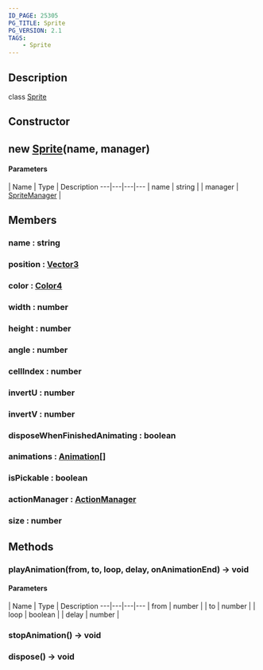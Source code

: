 ```yaml
---
ID_PAGE: 25305
PG_TITLE: Sprite
PG_VERSION: 2.1
TAGS:
    - Sprite
---
```

## Description

class [Sprite](/classes/3.1/Sprite)



## Constructor

## new [Sprite](/classes/3.1/Sprite)(name, manager)



#### Parameters
 | Name | Type | Description
---|---|---|---
 | name | string | 
 | manager | [SpriteManager](/classes/3.1/SpriteManager) | 
## Members

### name : string



### position : [Vector3](/classes/3.1/Vector3)



### color : [Color4](/classes/3.1/Color4)



### width : number



### height : number



### angle : number



### cellIndex : number



### invertU : number



### invertV : number



### disposeWhenFinishedAnimating : boolean



### animations : [Animation](/classes/3.1/Animation)[]



### isPickable : boolean



### actionManager : [ActionManager](/classes/3.1/ActionManager)



### size : number



## Methods

### playAnimation(from, to, loop, delay, onAnimationEnd) &rarr; void



#### Parameters
 | Name | Type | Description
---|---|---|---
 | from | number | 
 | to | number | 
 | loop | boolean | 
 | delay | number | 
### stopAnimation() &rarr; void


### dispose() &rarr; void



